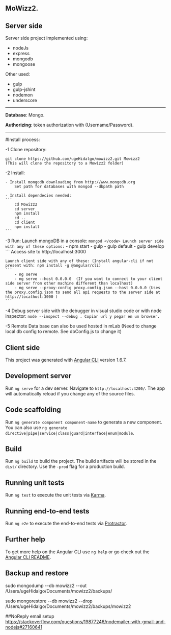 ## MoWizz2.

## Server side

Server side project implemented using:

- nodeJs
- express
- mongodb
- mongoose

Other used:

- gulp
- gulp-jshint
- nodemon
- underscore

___


**Database**: Mongo.

**Authorizing**: token authorization with (Username/Password).


___

#Install process:

-1 Clone repository:

    git clone https://github.com/ugeHidalgo/mowizz2.git Mowizz2
    (This will clone the repository to a Mowizz2 folder)

-2 Install:

    - Install mongodb downloading from http://www.mongodb.org
        Set path for databases with mongod --dbpath path

    - Install dependecies needed:
    ```
        cd Mowizz2
        cd server
        npm install
        cd ..
        cd client
        npm install
    ```

-3 Run:
    Launch mongoDB in a console:
    ```
        mongod
    </code>
    Launch server side with any of these options:
    ```
        - npm start
        - gulp
        - gulp default
        - gulp develop
    ```
    Access site to http://localhost:3000

    Launch client side with any of these: (Install angular-cli if not present with: npm install -g @angular/cli)
    ```
        - ng serve
        - ng serve --host 0.0.0.0  (If you want to connect to your client side server from other machine different than localhost)
        - ng serve --proxy-config proxy.config.json --host 0.0.0.0 (Uses the proxy.config.json to send all api requests to the server side at http://localhost:3000 )
    ```

-4 Debug server side with the debugger in visual studio code or with node inspector:
    ```
    node --inspect --debug .
    Copiar url y pegar en un browser.
    ```

-5 Remote Data base can also be used hosted in mLab (Need to change local db config to remote. See dbConfig.js to change it)


## Client side

This project was generated with [Angular CLI](https://github.com/angular/angular-cli) version 1.6.7.

## Development server

Run `ng serve` for a dev server. Navigate to `http://localhost:4200/`. The app will automatically reload if you change any of the source files.

## Code scaffolding

Run `ng generate component component-name` to generate a new component. You can also use `ng generate directive|pipe|service|class|guard|interface|enum|module`.

## Build

Run `ng build` to build the project. The build artifacts will be stored in the `dist/` directory. Use the `-prod` flag for a production build.

## Running unit tests

Run `ng test` to execute the unit tests via [Karma](https://karma-runner.github.io).

## Running end-to-end tests

Run `ng e2e` to execute the end-to-end tests via [Protractor](http://www.protractortest.org/).

## Further help

To get more help on the Angular CLI use `ng help` or go check out the [Angular CLI README](https://github.com/angular/angular-cli/blob/master/README.md).



## Backup and restore

sudo mongodump --db mowizz2 --out /Users/ugeHidalgo/Documents/mowizz2/backups/

sudo mongorestore --db mowizz2 --drop /Users/ugeHidalgo/Documents/mowizz2/backups/mowizz2

##NoReply email setup
https://stackoverflow.com/questions/19877246/nodemailer-with-gmail-and-nodejs#27160641